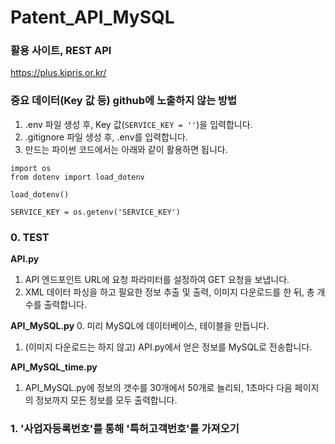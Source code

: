 # Patent_API_MySQL

### 활용 사이트, REST API
https://plus.kipris.or.kr/

### 중요 데이터(Key 값 등) github에 노출하지 않는 방법
1. .env 파일 생성 후, Key 값(```SERVICE_KEY = ''```)을 입력합니다.
2. .gitignore 파일 생성 후, .env를 입력합니다.
3. 만드는 파이썬 코드에서는 아래와 같이 활용하면 됩니다.
```
import os
from dotenv import load_dotenv

load_dotenv()

SERVICE_KEY = os.getenv('SERVICE_KEY')
```

### 0. TEST
**API.py**
1. API 엔드포인트 URL에 요청 파라미터를 설정하여 GET 요청을 보냅니다.
2. XML 데이터 파싱을 하고 필요한 정보 추출 및 출력, 이미지 다운로드를 한 뒤, 총 개수를 출력합니다.

**API_MySQL.py**
0. 미리 MySQL에 데이터베이스, 테이블을 만듭니다.
1. (이미지 다운로드는 하지 않고) API.py에서 얻은 정보를 MySQL로 전송합니다.

**API_MySQL_time.py**
1. API_MySQL.py에 정보의 갯수를 30개에서 50개로 늘리되, 1초마다 다음 페이지의 정보까지 모든 정보를 모두 출력합니다.

  
### 1. '사업자등록번호'를 통해 '특허고객번호'를 가져오기
